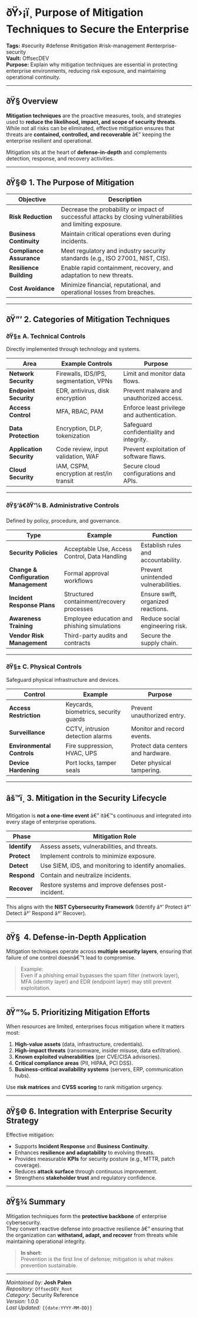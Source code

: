 ﻿---
tags: [networking, education]
cssclass: cs-note
---
# ðŸ›¡ï¸ Purpose of Mitigation Techniques to Secure the Enterprise
**Tags:** #security #defense #mitigation #risk-management #enterprise-security  
**Vault:** OffsecDEV  
**Purpose:** Explain why mitigation techniques are essential in protecting enterprise environments, reducing risk exposure, and maintaining operational continuity.

---

## ðŸ§­ Overview
**Mitigation techniques** are the proactive measures, tools, and strategies used to **reduce the likelihood, impact, and scope of security threats**.  
While not all risks can be eliminated, effective mitigation ensures that threats are **contained, controlled, and recoverable** â€” keeping the enterprise resilient and operational.

Mitigation sits at the heart of **defense-in-depth** and complements detection, response, and recovery activities.

---

## ðŸ§© 1. The Purpose of Mitigation
| Objective | Description |
|------------|-------------|
| **Risk Reduction** | Decrease the probability or impact of successful attacks by closing vulnerabilities and limiting exposure. |
| **Business Continuity** | Maintain critical operations even during incidents. |
| **Compliance Assurance** | Meet regulatory and industry security standards (e.g., ISO 27001, NIST, CIS). |
| **Resilience Building** | Enable rapid containment, recovery, and adaptation to new threats. |
| **Cost Avoidance** | Minimize financial, reputational, and operational losses from breaches. |

---

## ðŸ”’ 2. Categories of Mitigation Techniques

### ðŸ§± A. Technical Controls
Directly implemented through technology and systems.

| Area | Example Controls | Purpose |
|------|------------------|----------|
| **Network Security** | Firewalls, IDS/IPS, segmentation, VPNs | Limit and monitor data flows. |
| **Endpoint Security** | EDR, antivirus, disk encryption | Prevent malware and unauthorized access. |
| **Access Control** | MFA, RBAC, PAM | Enforce least privilege and authentication. |
| **Data Protection** | Encryption, DLP, tokenization | Safeguard confidentiality and integrity. |
| **Application Security** | Code review, input validation, WAF | Prevent exploitation of software flaws. |
| **Cloud Security** | IAM, CSPM, encryption at rest/in transit | Secure cloud configurations and APIs. |

---

### ðŸ§‘â€ðŸ’¼ B. Administrative Controls
Defined by policy, procedure, and governance.

| Type | Example | Function |
|------|----------|-----------|
| **Security Policies** | Acceptable Use, Access Control, Data Handling | Establish rules and accountability. |
| **Change & Configuration Management** | Formal approval workflows | Prevent unintended vulnerabilities. |
| **Incident Response Plans** | Structured containment/recovery processes | Ensure swift, organized reactions. |
| **Awareness Training** | Employee education and phishing simulations | Reduce social engineering risk. |
| **Vendor Risk Management** | Third-party audits and contracts | Secure the supply chain. |

---

### ðŸ§± C. Physical Controls
Safeguard physical infrastructure and devices.

| Control | Example | Purpose |
|----------|----------|----------|
| **Access Restriction** | Keycards, biometrics, security guards | Prevent unauthorized entry. |
| **Surveillance** | CCTV, intrusion detection alarms | Monitor and record events. |
| **Environmental Controls** | Fire suppression, HVAC, UPS | Protect data centers and hardware. |
| **Device Hardening** | Port locks, tamper seals | Deter physical tampering. |

---

## âš™ï¸ 3. Mitigation in the Security Lifecycle
Mitigation is **not a one-time event** â€” itâ€™s continuous and integrated into every stage of enterprise operations.

| Phase | Mitigation Role |
|-------|-----------------|
| **Identify** | Assess assets, vulnerabilities, and threats. |
| **Protect** | Implement controls to minimize exposure. |
| **Detect** | Use SIEM, IDS, and monitoring to identify anomalies. |
| **Respond** | Contain and neutralize incidents. |
| **Recover** | Restore systems and improve defenses post-incident. |

This aligns with the **NIST Cybersecurity Framework** (Identify â†’ Protect â†’ Detect â†’ Respond â†’ Recover).

---

## ðŸ§  4. Defense-in-Depth Application
Mitigation techniques operate across **multiple security layers**, ensuring that failure of one control doesnâ€™t lead to compromise.

> Example:  
> Even if a phishing email bypasses the spam filter (network layer),  
> MFA (identity layer) and EDR (endpoint layer) may still prevent exploitation.

---

## ðŸ“‰ 5. Prioritizing Mitigation Efforts
When resources are limited, enterprises focus mitigation where it matters most:
1. **High-value assets** (data, infrastructure, credentials).  
2. **High-impact threats** (ransomware, insider misuse, data exfiltration).  
3. **Known exploited vulnerabilities** (per CVE/CISA advisories).  
4. **Critical compliance areas** (PII, HIPAA, PCI DSS).  
5. **Business-critical availability systems** (servers, ERP, communication hubs).

Use **risk matrices** and **CVSS scoring** to rank mitigation urgency.

---

## ðŸ§© 6. Integration with Enterprise Security Strategy
Effective mitigation:
- Supports **Incident Response** and **Business Continuity**.  
- Enhances **resilience and adaptability** to evolving threats.  
- Provides measurable **KPIs** for security posture (e.g., MTTR, patch coverage).  
- Reduces **attack surface** through continuous improvement.  
- Strengthens **stakeholder trust** and regulatory confidence.

---

## ðŸ§¾ Summary
Mitigation techniques form the **protective backbone** of enterprise cybersecurity.  
They convert reactive defense into proactive resilience â€” ensuring that the organization can **withstand, adapt, and recover** from threats while maintaining operational integrity.

> **In short:**  
> Prevention is the first line of defense; mitigation is what makes prevention sustainable.

---

*Maintained by:* **Josh Palen**  
*Repository:* `OffsecDEV_Root`  
*Category:* Security Reference  
*Version:* 1.0.0  
*Last Updated:* `{{date:YYYY-MM-DD}}`

